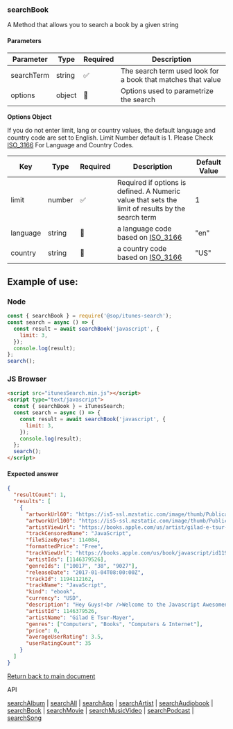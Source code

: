 ### searchBook

A Method that allows you to search a book by a given string

#### Parameters

| Parameter  | Type   | Required | Description                                                  |
| ---------- | ------ | -------- | ------------------------------------------------------------ |
| searchTerm | string | ✅       | The search term used look for a book that matches that value |
| options    | object | 🔴       | Options used to parametrize the search                       |

<b>Options Object</b>

If you do not enter limit, lang or country values, the default language and country code are set to English. Limit Number default is 1.
Please Check [ISO_3166](https://en.wikipedia.org/wiki/ISO_3166-1_alpha-2) For Language and Country Codes.

| Key      | Type   | Required | Description                                                                                       | Default Value |
| -------- | ------ | -------- | ------------------------------------------------------------------------------------------------- | ------------- |
| limit    | number | ✅       | Required if options is defined. A Numeric value that sets the limit of results by the search term | 1             |
| language | string | 🔴       | a language code based on [ISO_3166](https://en.wikipedia.org/wiki/ISO_3166-1_alpha-2)             | "en"          |
| country  | string | 🔴       | a country code based on [ISO_3166](https://en.wikipedia.org/wiki/ISO_3166-1_alpha-2)              | "US"          |

## Example of use:

### Node

```js
const { searchBook } = require('@sop/itunes-search');
const search = async () => {
  const result = await searchBook('javascript', {
    limit: 3,
  });
  console.log(result);
};
search();
```

### JS Browser

```html
<script src="itunesSearch.min.js"></script>
<script type="text/javascript">
  const { searchBook } = iTunesSearch;
  const search = async () => {
    const result = await searchBook('javascript', {
      limit: 3,
    });
    console.log(result);
  };
  search();
</script>
```

#### Expected answer

```json
{
  "resultCount": 1,
  "results": [
    {
      "artworkUrl60": "https://is5-ssl.mzstatic.com/image/thumb/Publication122/v4/a7/e8/92/a7e892da-c8f7-46ee-4b9d-e31ce0b39132/source/60x60bb.jpg",
      "artworkUrl100": "https://is5-ssl.mzstatic.com/image/thumb/Publication122/v4/a7/e8/92/a7e892da-c8f7-46ee-4b9d-e31ce0b39132/source/100x100bb.jpg",
      "artistViewUrl": "https://books.apple.com/us/artist/gilad-e-tsur-mayer/1146379526?uo=4",
      "trackCensoredName": "JavaScript",
      "fileSizeBytes": 114084,
      "formattedPrice": "Free",
      "trackViewUrl": "https://books.apple.com/us/book/javascript/id1194112162?uo=4",
      "artistIds": [1146379526],
      "genreIds": ["10017", "38", "9027"],
      "releaseDate": "2017-01-04T08:00:00Z",
      "trackId": 1194112162,
      "trackName": "JavaScript",
      "kind": "ebook",
      "currency": "USD",
      "description": "Hey Guys!<br />Welcome to the Javascript Awesomeness Book, where you will learn to write the basics of Javascript, the awesome way!<br />My name is Gilad, and I will lead you through this amazing course!<br />I began my career as a web developer, but soon transitioned to entrepreneurship, where I founded my very own startup company.<br />Currently, I work at the company I founded from scratch, doing what I love most - teaching you guys!<br />I designed this book for anyone seeking to learn basic of Javascript and begin a career as a rockstar web developer, as well as anybody who just loves to expand their knowledge.<br />By the end of the book, you will have a rock solid knowledge of all Javascript building blocks such as:<br />●Javascript Variables<br />●Javascript Functions<br />●Javascript If Statement<br />●Javascript Form Validation<br />●And many many more…<br />I will teach you the latest version of Javascript by the standards of the W3C Association. These standards are used by all the major companies in the world.<br />I will not only cover all these topics, but I will also give you an opportunity to practice them by giving you a pop quiz every now and then.<br />The ideal student for this course is anybody who wants to expand their knowledge of Javascript or get a leg up in the web developer world.<br />To take this Book, you will have to know the basics of HTML and CSS, and also come open-minded to my silly jokes!<br />You are free to take a look at the course description, and I look forward to meeting you inside.",
      "artistId": 1146379526,
      "artistName": "Gilad E Tsur-Mayer",
      "genres": ["Computers", "Books", "Computers & Internet"],
      "price": 0,
      "averageUserRating": 3.5,
      "userRatingCount": 35
    }
  ]
}
```

[Return back to main document](../README.md)

API

[searchAlbum](./searchAlbum.md) | [searchAll](./searchAll.md) | [searchApp](./searchApp.md) | [searchArtist](./searchArtist.md) | [searchAudiobook](./searchAudiobook.md) | [searchBook](./searchBook.md) | [searchMovie](./searchMovie.md) | [searchMusicVideo](./searchMusicVideo.md) | [searchPodcast](./searchPodcast.md) | [searchSong](./searchSong.md)
